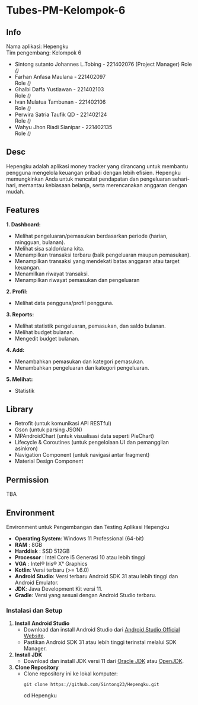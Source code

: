 # Tubes-PM-Kelompok-6

## Info

Nama aplikasi: Hepengku  
Tim pengembang: Kelompok 6

- Sintong sutanto Johannes L.Tobing - 221402076  (Project Manager) 
  Role *()*
- Farhan Anfasa Maulana - 221402097  
  Role *()*
- Ghalbi Daffa Yustiawan - 221402103  
  Role *()*
- Ivan Mulatua Tambunan  - 221402106  
  Role *()*
- Perwira Satria Taufik QD - 221402124  
  Role *()*
- Wahyu Jhon Riadi Sianipar - 221402135  
  Role *()*

## **Desc**

Hepengku adalah aplikasi money tracker yang dirancang untuk membantu pengguna mengelola keuangan pribadi dengan lebih efisien. Hepengku memungkinkan Anda untuk mencatat pendapatan dan pengeluaran sehari-hari, memantau kebiasaan belanja, serta merencanakan anggaran dengan mudah.

## **Features**

   
**1. Dashboard:**
- Melihat pengeluaran/pemasukan berdasarkan periode (harian, mingguan, bulanan).
- Melihat sisa saldo/dana kita.
- Menampilkan transaksi terbaru (baik pengeluaran maupun pemasukan).
- Menampilkan transaksi yang mendekati batas anggaran atau target keuangan.
- Menamilkan riwayat transaksi.
- Menampilkan riwayat pemasukan dan pengeluaran
    
**2. Profil:**
- Melihat data pengguna/profil pengguna.

**3. Reports:**
- Melihat statistik pengeluaran, pemasukan, dan saldo bulanan.
- Melihat budget bulanan.
- Mengedit budget bulanan.

**4. Add:**
- Menambahkan pemasukan dan kategori pemasukan.
- Menambahkan pengeluaran dan kategori pengeluaran.

**5. Melihat:**
- Statistik

  
## **Library**

- Retrofit (untuk komunikasi API RESTful)
-	Gson (untuk parsing JSON)
-	MPAndroidChart (untuk visualisasi data seperti PieChart) 
-	Lifecycle & Coroutines (untuk pengelolaan UI dan pemanggilan asinkron)
-	Navigation Component (untuk navigasi antar fragment)
-	Material Design Component

## **Permission**

TBA

## **Environment**
Environment untuk Pengembangan dan Testing Aplikasi Hepengku

- **Operating System**: Windows 11 Professional (64-bit)
- **RAM** : 8GB
- **Harddisk** : SSD 512GB
- **Processor** : Intel Core i5 Generasi 10 atau lebih tinggi 
- **VGA** : Intel® Iris® Xᵉ Graphics 
- **Kotlin**: Versi terbaru (>= 1.6.0)
- **Android Studio**: Versi terbaru Android SDK 31 atau lebih tinggi dan Android Emulator.
- **JDK**: Java Development Kit versi 11.
- **Gradle**: Versi yang sesuai dengan Android Studio terbaru.


### **Instalasi dan Setup**

1. **Install Android Studio**
    - Download dan install Android Studio dari [Android Studio Official Website](https://developer.android.com/studio).
    - Pastikan Android SDK 31 atau lebih tinggi terinstal melalui SDK Manager.
2. **Install JDK**
    - Download dan install JDK versi 11 dari [Oracle JDK](https://www.oracle.com/java/technologies/javase-jdk11-downloads.html) atau [OpenJDK](https://openjdk.java.net/install/).
3. **Clone Repository**
    - Clone repository ini ke lokal komputer:
      ```
      git clone https://github.com/Sintong23/Hepengku.git
      ```
      cd Hepengku
      ```
